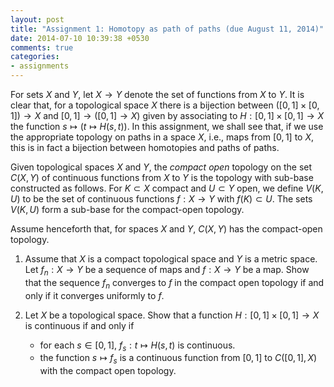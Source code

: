 ```yaml
---
layout: post
title: "Assignment 1: Homotopy as path of paths (due August 11, 2014)"
date: 2014-07-10 10:39:38 +0530
comments: true
categories:
- assignments
---
```


For sets $X$ and $Y$, let $X\to Y$ denote the set of functions from $X$ to $Y$.
It is clear that, for a topological space $X$ there is a bijection between $([0,1]\times [0,1]) \to X$ and $[0,1] \to ([0,1] \to X)$
given by associating to $H: [0,1]\times [0,1] \to X$ the function $s\mapsto (t\mapsto H(s,t))$.
In this assignment, we shall see that, if we use the appropriate topology on paths in a space $X$, i.e.,
maps from $[0,1]$ to $X$, this is in fact a bijection between homotopies and paths of paths.

Given topological spaces $X$ and $Y$, the _compact open_ topology on the set $C(X, Y)$ of continuous functions from $X$ to $Y$
is the topology with sub-base constructed as follows. For $K\subset X$ compact and $U\subset Y$ open, we define $V(K, U)$
to be the set of continuous functions $f: X\to Y$ with $f(K)\subset U$. The sets $V(K, U)$ form a sub-base for the compact-open topology.

Assume henceforth that, for spaces $X$ and $Y$, $C(X, Y)$ has the compact-open topology.

1. Assume that $X$ is a compact topological space and $Y$ is a metric space. Let $f_n: X\to Y$ be a sequence of maps and $f: X\to Y$ be a map.
Show that the sequence $f_n$ converges to $f$ in the compact open topology if and only if it converges uniformly to $f$.

2. Let $X$ be a topological space. Show that a function $H: [0,1]\times [0,1] \to X$ is continuous if and only if
    * for each $s\in [0,1]$, $f_s: t\mapsto H(s, t)$ is continuous.
    * the function $s\mapsto f_s$ is a continuous function from $[0,1]$ to $C([0,1], X)$ with the compact open topology.
